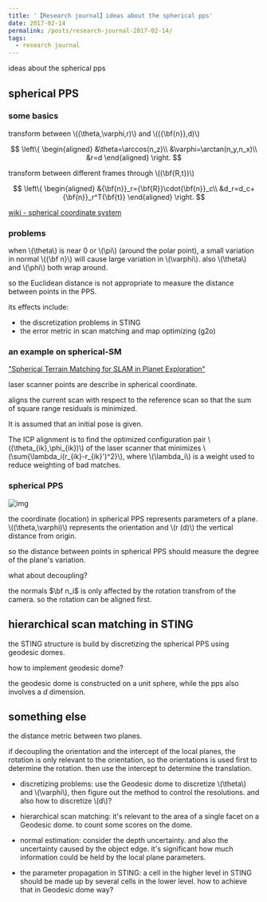 ```yaml
---
title: '【Research journal】ideas about the spherical pps'
date: 2017-02-14
permalink: /posts/research-journal-2017-02-14/
tags:
  - research journal
---
```


ideas about the spherical pps

## spherical PPS

### some basics

transform between \\((\theta,\varphi,r)\\) and \\(({\bf{n}},d)\\)

$$
\left\{
  \begin{aligned}
  &\theta=\arccos(n_z)\\
  &\varphi=\arctan(n_y,n_x)\\
  &r=d
  \end{aligned}
\right.
$$

transform between different frames through \\((\bf{R,t})\\)

$$
\left\{
  \begin{aligned}
  &{\bf{n}}_r={\bf{R}}\cdot{\bf{n}}_c\\
  &d_r=d_c+{\bf{n}}_r^T{\bf{t}}
  \end{aligned}
\right.
$$

[wiki - spherical coordinate system](https://en.wikipedia.org/wiki/Spherical_coordinate_system)

### problems

when \\(\theta\\) is near 0 or \\(\pi\\) (around the polar point), a small variation in normal \\({\bf n}\\) will cause large variation in \\(\varphi\\). also \\(\theta\\) and \\(\phi\\) both wrap around.

so the Euclidean distance is not appropriate to measure the distance between points in the PPS.

its effects include: 

- the discretization problems in STING
- the error metric in scan matching and map optimizing (g2o)

### an example on spherical-SM

["Spherical Terrain Matching for SLAM in Planet Exploration" ](http://ieeexplore.ieee.org/stamp/stamp.jsp?arnumber=6359407) 

laser scanner points are describe in spherical coordinate.

aligns the current scan with respect to the reference scan so that the sum of square range residuals is minimized. 

It is assumed that an initial pose is given.

The ICP alignment is to find the optimized configuration pair \\((\theta_{ik},\phi_{ik})\\) of the laser scanner that minimizes \\(\sum{\lambda_i(r_{ik}-r_{ik}')^2}\\), where \\(\lambda_i\\) is a weight used to reduce weighting of bad matches.

### spherical PPS

![img](https://sunqinxuan.github.io/images/posts-research-journal-2017-02-14-img1.svg)

the coordinate (location) in spherical PPS represents parameters of a plane.
\\((\theta,\varphi)\\) represents the orientation and \\(r (d)\\) the vertical distance from origin.

so the distance between points in spherical PPS should measure the degree of the plane's variation.

what about decoupling?

the normals $\bf n_i$ is only affected by the rotation transfrom of the camera. 
so the rotation can be aligned first.


## hierarchical scan matching in STING

the STING structure is build by discretizing the spherical PPS using geodesic domes.

how to implement geodesic dome?

the geodesic dome is constructed on a unit sphere, while the pps also involves a $d$ dimension. 

## something else

the distance metric between two planes.

if decoupling the orientation and the intercept of the local planes, 
the rotation is only relevant to the orientation, so the orientations is used first to determine the rotation. 
then use the intercept to determine the translation. 

- discretizing problems: use the Geodesic dome to discretize \\(\theta\\) and \\(\varphi\\), then figure out the method to control the resolutions. and also how to discretize \\(d\\)?

- hierarchical scan matching: it's relevant to the area of a single facet on a Geodesic dome. to count some scores on the dome.

- normal estimation: consider the depth uncertainty. and also the uncertainty caused by the object edge. it's significant how much information could be held by the local plane parameters.

- the parameter propagation in STING: a cell in the higher level in STING should be made up by several cells in the lower level. how to achieve that in Geodesic dome way?
